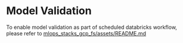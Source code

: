 # Model Validation
To enable model validation as part of scheduled databricks workflow, please refer to [mlops_stacks_gcp_fs/assets/README.md](../assets/README.md)
